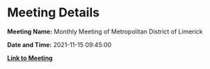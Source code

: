 # Meeting Details

**Meeting Name:** Monthly Meeting of Metropolitan District of Limerick

**Date and Time:** 2021-11-15 09:45:00

**[Link to Meeting](https://www.limerick.ie/council/whats-on/monthly-meeting-metropolitan-district-limerick-78)**
